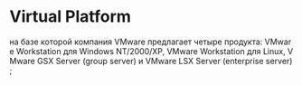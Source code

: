 # Virtual Platform  

на базе которой компания VMware предлагает четыре продукта: VMware Workstation для Windows NT/2000/XP, VMware Workstation для Linux, VMware GSX Server (group server) и VMware LSX Server (enterprise server);
